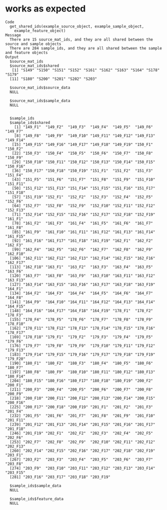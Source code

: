 # works as expected

    Code
      get_shared_ids(example_source_object, example_sample_object,
        example_feature_object)
    Message
      There are 15 source_mat_ids, and they are all shared between the source and sample objects
      There are 284 sample_ids, and they are all shared between the sample and feature objects
    Output
      $source_mat_ids
      $source_mat_ids$shared
       [1] "S149" "S150" "S151" "S152" "S161" "S162" "S163" "S164" "S178" "S179"
      [11] "S180" "S200" "S201" "S202" "S203"
      
      $source_mat_ids$source_data
      NULL
      
      $source_mat_ids$sample_data
      NULL
      
      
      $sample_ids
      $sample_ids$shared
        [1] "149_F1"  "149_F2"  "149_F3"  "149_F4"  "149_F5"  "149_F6"  "149_F7" 
        [8] "149_F8"  "149_F9"  "149_F10" "149_F11" "149_F12" "149_F13" "149_F14"
       [15] "149_F15" "149_F16" "149_F17" "149_F18" "149_F19" "150_F1"  "150_F2" 
       [22] "150_F3"  "150_F4"  "150_F5"  "150_F6"  "150_F7"  "150_F8"  "150_F9" 
       [29] "150_F10" "150_F11" "150_F12" "150_F13" "150_F14" "150_F15" "150_F16"
       [36] "150_F17" "150_F18" "150_F19" "151_F1"  "151_F2"  "151_F3"  "151_F4" 
       [43] "151_F5"  "151_F6"  "151_F7"  "151_F8"  "151_F9"  "151_F10" "151_F11"
       [50] "151_F12" "151_F13" "151_F14" "151_F15" "151_F16" "151_F17" "151_F18"
       [57] "151_F19" "152_F1"  "152_F2"  "152_F3"  "152_F4"  "152_F5"  "152_F6" 
       [64] "152_F7"  "152_F8"  "152_F9"  "152_F10" "152_F11" "152_F12" "152_F13"
       [71] "152_F14" "152_F15" "152_F16" "152_F17" "152_F18" "152_F19" "161_F1" 
       [78] "161_F2"  "161_F3"  "161_F4"  "161_F5"  "161_F6"  "161_F7"  "161_F8" 
       [85] "161_F9"  "161_F10" "161_F11" "161_F12" "161_F13" "161_F14" "161_F15"
       [92] "161_F16" "161_F17" "161_F18" "161_F19" "162_F1"  "162_F2"  "162_F3" 
       [99] "162_F4"  "162_F5"  "162_F6"  "162_F7"  "162_F8"  "162_F9"  "162_F10"
      [106] "162_F11" "162_F12" "162_F13" "162_F14" "162_F15" "162_F16" "162_F17"
      [113] "162_F18" "163_F1"  "163_F2"  "163_F3"  "163_F4"  "163_F5"  "163_F6" 
      [120] "163_F7"  "163_F8"  "163_F9"  "163_F10" "163_F11" "163_F12" "163_F13"
      [127] "163_F14" "163_F15" "163_F16" "163_F17" "163_F18" "163_F19" "164_F1" 
      [134] "164_F2"  "164_F3"  "164_F4"  "164_F5"  "164_F6"  "164_F7"  "164_F8" 
      [141] "164_F9"  "164_F10" "164_F11" "164_F12" "164_F13" "164_F14" "164_F15"
      [148] "164_F16" "164_F17" "164_F18" "164_F19" "178_F1"  "178_F2"  "178_F3" 
      [155] "178_F4"  "178_F5"  "178_F6"  "178_F7"  "178_F8"  "178_F9"  "178_F10"
      [162] "178_F11" "178_F12" "178_F13" "178_F14" "178_F15" "178_F16" "178_F17"
      [169] "178_F18" "179_F1"  "179_F2"  "179_F3"  "179_F4"  "179_F5"  "179_F6" 
      [176] "179_F7"  "179_F8"  "179_F9"  "179_F10" "179_F11" "179_F12" "179_F13"
      [183] "179_F14" "179_F15" "179_F16" "179_F17" "179_F18" "179_F19" "179_F20"
      [190] "180_F1"  "180_F2"  "180_F3"  "180_F4"  "180_F5"  "180_F6"  "180_F7" 
      [197] "180_F8"  "180_F9"  "180_F10" "180_F11" "180_F12" "180_F13" "180_F14"
      [204] "180_F15" "180_F16" "180_F17" "180_F18" "180_F19" "200_F2"  "200_F1" 
      [211] "200_F3"  "200_F4"  "200_F5"  "200_F6"  "200_F7"  "200_F8"  "200_F9" 
      [218] "200_F10" "200_F11" "200_F12" "200_F13" "200_F14" "200_F15" "200_F16"
      [225] "200_F17" "200_F18" "200_F19" "201_F1"  "201_F2"  "201_F3"  "201_F4" 
      [232] "201_F5"  "201_F6"  "201_F7"  "201_F8"  "201_F9"  "201_F10" "201_F11"
      [239] "201_F12" "201_F13" "201_F14" "201_F15" "201_F16" "201_F17" "201_F18"
      [246] "201_F19" "202_F1"  "202_F2"  "202_F3"  "202_F4"  "202_F5"  "202_F6" 
      [253] "202_F7"  "202_F8"  "202_F9"  "202_F10" "202_F11" "202_F12" "202_F13"
      [260] "202_F14" "202_F15" "202_F16" "202_F17" "202_F18" "202_F19" "203_F1" 
      [267] "203_F2"  "203_F3"  "203_F4"  "203_F5"  "203_F6"  "203_F7"  "203_F8" 
      [274] "203_F9"  "203_F10" "203_F11" "203_F12" "203_F13" "203_F14" "203_F15"
      [281] "203_F16" "203_F17" "203_F18" "203_F19"
      
      $sample_ids$sample_data
      NULL
      
      $sample_ids$feature_data
      NULL
      
      

